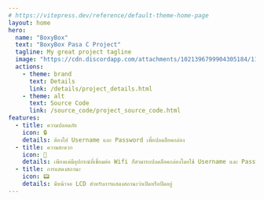 ```yaml
---
# https://vitepress.dev/reference/default-theme-home-page
layout: home
hero:
  name: "BoxyBox"
  text: "BoxyBox Pasa C Project"
  tagline: My great project tagline
  image: "https://cdn.discordapp.com/attachments/1021396799904305184/1167748132013084692/MagicEraser_5661028_153644.png?ex=654f4132&is=653ccc32&hm=38858c901aa787154f430369e0b0d24a31c80d8c389ca30e4710ce762d71b93f&"
  actions:
    - theme: brand
      text: Details
      link: /details/project_details.html
    - theme: alt
      text: Source Code
      link: /source_code/project_source_code.html
features:
  - title: ความปลอดภัย
    icon: 🔒
    details: ต้องใส่ Username และ Password เพื่อปลดล็อคกล่อง
  - title: ความสะดวก
    icon: 📱
    details: เพียงแค่มีอุปกรณ์ที่เชื่อมต่อ Wifi ก็สามารถปลดล็อคกล่องโดยใช้ Username และ Password ได้
  - title: การแสดงสถานะ
    icon: 📟
    details: มีหน้าจอ LCD สำหรับการแสดงสถานะว่าเปิดหรือปิดอยู่
---
```

